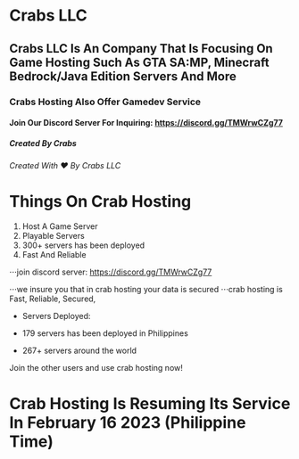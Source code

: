 # Crabs LLC
 
## Crabs LLC Is An Company That Is Focusing On Game Hosting Such As GTA SA:MP, Minecraft Bedrock/Java Edition Servers And More

### Crabs Hosting Also Offer Gamedev Service 

#### Join Our Discord Server For Inquiring: https://discord.gg/TMWrwCZg77

##### Created By Crabs 

###### Created With ♥️ By Crabs LLC 


Things On Crab Hosting
======


1. Host A Game Server 
2. Playable Servers
1. 300+ servers has been deployed 
4. Fast And Reliable

⋅⋅⋅join discord server: https://discord.gg/TMWrwCZg77

⋅⋅⋅we insure you that in crab hosting your data is secured
⋅⋅⋅crab hosting is Fast, Reliable, Secured,

* Servers Deployed:
- 179 servers has been deployed in Philippines
+ 267+ servers around the world

Join the other users and use crab hosting now!

# Crab Hosting Is Resuming Its Service In February 16 2023 (Philippine Time)

